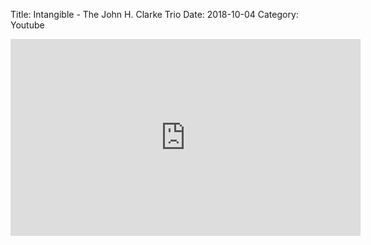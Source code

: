 Title: Intangible - The John H. Clarke Trio
Date: 2018-10-04
Category: Youtube

<iframe width="560" height="315" src="https://www.youtube.com/embed/VJ6Kd0V67vc" title="YouTube video player" frameborder="0" allow="accelerometer; autoplay; clipboard-write; encrypted-media; gyroscope; picture-in-picture" allowfullscreen></iframe>


